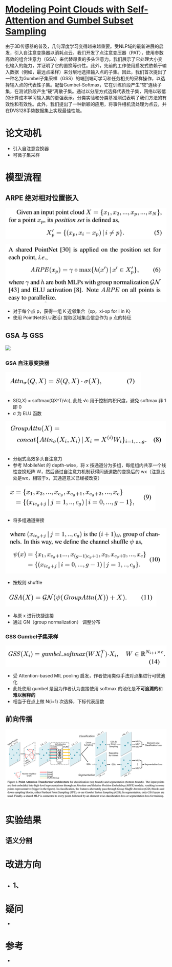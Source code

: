 # [Modeling Point Clouds with Self-Attention and Gumbel Subset Sampling](http://arxiv.org/pdf/1904.03375v1.pdf)
由于3D传感器的普及，几何深度学习变得越来越重要。受NLP域的最新进展的启发，引入自注意变换器以消耗点云。我们开发了点注意变压器（PAT），使用参数高效的组合注意力（GSA）来代替昂贵的多头注意力。我们展示了它处理大小变化输入的能力，并证明了它的置换等价性。此外，先前的工作使用启发式依赖于输入数据（例如，最远点采样）来分层地选择输入点的子集。因此，我们首次提出了一种名为Gumbel子集采样（GSS）的端到端可学习和任务相关的采样操作，以选择输入点的代表性子集。配备Gumbel-Softmax，它在训练阶段产生“软”连续子集，在测试阶段产生“硬”离散子集。通过以分层方式选择代表性子集，网络以较低的计算成本学习输入集的更强表示。分类实验和分类基准测试表明了我们方法的有效性和有效性。此外，我们提出了一种新颖的应用，将事件相机流处理为点云，并在DVS128手势数据集上实现最佳性能。

# 论文动机
- 引入自注意变换器
- 可微子集采样

# 模型流程
## ARPE 绝对相对位置嵌入
![](公式1.png)

![](公式2.png)
- 对于每个点 p，获得一组 K 近邻集合｛xp，xi-xp for i in K｝
- 使用 PointNet(ELU激活) 提取区域集合信息作为 p 点的特征
## GSA 与 GSS
![](图3.png)
### GSA 自注意变换器
![](公式3.png)
- S(Q,X) = softmax(QX^T/√c), 此处 √c 用于控制内积尺度，避免 softmax 非 1 即 0
- σ 为 ELU 函数

![](公式4.png)
- 分组式高效多头自注意力
- 参考 MobileNet 的 depth-wise，将 x 按通道分为多组，每组组内共享一个线性变换矩阵 W，然后通过自注意力机制获得同通道数的变换后的 wx（注意此处是wx，相较于x，其通道意义已经被改变）

![](公式5.png)
- 将多组通道拼接

![](公式6.png)
- 按规则 shuffle

![](公式7.png)
- 与原 x 进行快捷连接
- 通过 GN（group normalization） 调整分布
### GSS Gumbel子集采样
![](公式8.png)
- 受 Attention-based MIL pooling 启发，作者使用类似手法对点集进行可微池化
- 此处使用 gumbel 是因为作者认为直接使用 softmax 的池化是**不可追溯的**和**难以解释的**
- 相当于在点上做 N(i+1) 次选择，下标代表层数
## 前向传播
![](模型.png)

# 实验结果
## 语义分割

# 改进方向
- 1、
  - 
# 疑问
- 

# 参考
- 
